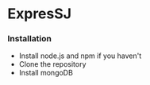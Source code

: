 # ExpresSJ


### Installation
* Install node.js and npm if you haven't
* Clone the repository
* Install mongoDB

